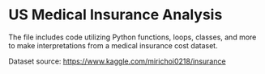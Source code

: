 # US Medical Insurance Analysis
The file includes code utilizing Python functions, loops, classes, and more to make interpretations from a medical insurance cost dataset.

Dataset source: https://www.kaggle.com/mirichoi0218/insurance
